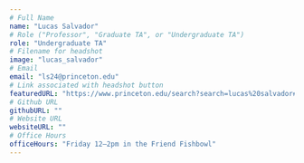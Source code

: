 ```yaml
---
# Full Name
name: "Lucas Salvador"
# Role ("Professor", "Graduate TA", or "Undergraduate TA")
role: "Undergraduate TA"
# Filename for headshot
image: "lucas_salvador"
# Email
email: "ls24@princeton.edu"
# Link associated with headshot button
featuredURL: "https://www.princeton.edu/search?search=lucas%20salvador#people"
# Github URL
githubURL: ""
# Website URL
websiteURL: ""
# Office Hours
officeHours: "Friday 12–2pm in the Friend Fishbowl"
---
```


